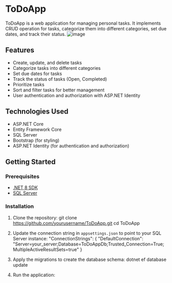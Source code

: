 # ToDoApp

ToDoApp is a web application for managing personal tasks. It implements CRUD operation for tasks, categorize them into different categories, set due dates, and track their status.
![image](https://github.com/user-attachments/assets/653f4835-43f2-4cce-8a6a-7377b9e2270b)

## Features

-	Create, update, and delete tasks
-	Categorize tasks into different categories
-	Set due dates for tasks
-	Track the status of tasks (Open, Completed)
-	Prioritize tasks
-	Sort and filter tasks for better management
- User authentication and authorization with ASP.NET Identity


## Technologies Used

- ASP.NET Core
- Entity Framework Core
- SQL Server
-	Bootstrap (for styling)
- ASP.NET Identity (for authentication and authorization)

## Getting Started

### Prerequisites

- [.NET 8 SDK](https://dotnet.microsoft.com/download/dotnet/8.0)
- [SQL Server](https://www.microsoft.com/en-us/sql-server/sql-server-downloads)

### Installation

1. Clone the repository:
git clone https://github.com/yourusername/ToDoApp.git
cd ToDoApp

2. Update the connection string in `appsettings.json` to point to your SQL Server instance:
"ConnectionStrings": {
    "DefaultConnection": "Server=your_server;Database=ToDoAppDb;Trusted_Connection=True;MultipleActiveResultSets=true"
}
3. Apply the migrations to create the database schema:
dotnet ef database update
4. Run the application:

    
